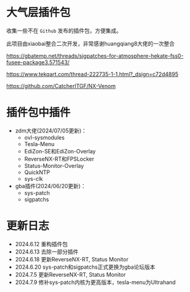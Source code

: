 # 大气层插件包
收集一些不在 `Github` 发布的插件包，方便集成。

此项目由xiaobai整合二次开发，非常感谢huangqiang8大佬的一次整合

https://gbatemp.net/threads/sigpatches-for-atmosphere-hekate-fss0-fusee-package3.571543/

https://www.tekqart.com/thread-222735-1-1.html?_dsign=c72d4895

https://github.com/CatcherITGF/NX-Venom

# 插件包中插件

- zdm大佬(2024/07/05更新)：
  - ovl-sysmodules
  - Tesla-Menu
  - EdiZon-SE和EdiZon-Overlay
  - ReverseNX-RT和FPSLocker
  - Status-Monitor-Overlay
  - QuickNTP
  - sys-clk
- gba插件(2024/06/20更新)：
  - sys-patch
  - sigpatchs

# 更新日志
- 2024.6.12 重构插件包
- 2024.6.13 去除一部分插件
- 2024.6.18 更新ReverseNX-RT, Status Monitor
- 2024.6.20 sys-patch和sigpatchs正式更换为gba论坛版本
- 2024.7.5 更新ReverseNX-RT, Status Monitor
- 2024.7.9 修补sys-patch内核为更高版本，tesla-menu为Ultrahand